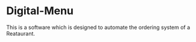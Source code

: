 # Digital-Menu
This is a software which is designed to automate the ordering system of a Reataurant.
